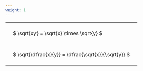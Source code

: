 ```yaml
---
weight: 1
---
```


<style type="text/css">
#T_90bdd th.col_heading {
  text-align: left;
  font-size: 1em;
}
#T_90bdd td {
  text-align: left;
  font-size: 1em;
  padding: 1.5em;
}
</style>
<table id="T_90bdd">
  <thead>
  </thead>
  <tbody>
    <tr>
      <td id="T_90bdd_row0_col0" class="data row0 col0" >$ \sqrt{xy} = \sqrt{x} \times \sqrt{y} $</td>
    </tr>
    <tr>
      <td id="T_90bdd_row1_col0" class="data row1 col0" >$ \sqrt{\dfrac{x}{y}} = \dfrac{\sqrt{x}}{\sqrt{y}} $</td>
    </tr>
  </tbody>
</table>
